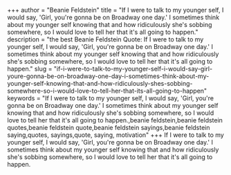 +++
author = "Beanie Feldstein"
title = "If I were to talk to my younger self, I would say, 'Girl, you're gonna be on Broadway one day.' I sometimes think about my younger self knowing that and how ridiculously she's sobbing somewhere, so I would love to tell her that it's all going to happen."
description = "the best Beanie Feldstein Quote: If I were to talk to my younger self, I would say, 'Girl, you're gonna be on Broadway one day.' I sometimes think about my younger self knowing that and how ridiculously she's sobbing somewhere, so I would love to tell her that it's all going to happen."
slug = "if-i-were-to-talk-to-my-younger-self-i-would-say-girl-youre-gonna-be-on-broadway-one-day-i-sometimes-think-about-my-younger-self-knowing-that-and-how-ridiculously-shes-sobbing-somewhere-so-i-would-love-to-tell-her-that-its-all-going-to-happen"
keywords = "If I were to talk to my younger self, I would say, 'Girl, you're gonna be on Broadway one day.' I sometimes think about my younger self knowing that and how ridiculously she's sobbing somewhere, so I would love to tell her that it's all going to happen.,beanie feldstein,beanie feldstein quotes,beanie feldstein quote,beanie feldstein sayings,beanie feldstein saying,quotes, sayings,quote, saying, motivation"
+++
If I were to talk to my younger self, I would say, 'Girl, you're gonna be on Broadway one day.' I sometimes think about my younger self knowing that and how ridiculously she's sobbing somewhere, so I would love to tell her that it's all going to happen.
